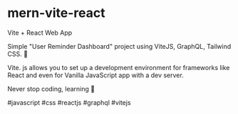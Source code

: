 # mern-vite-react
Vite + React Web App


Simple "User Reminder Dashboard" project using ViteJS, GraphQL, Tailwind CSS. 🙂

Vite. js allows you to set up a development environment for frameworks like React and even for Vanilla JavaScript app with a dev server.

Never stop coding, learning 🙂

#javascript #css #reactjs #graphql #vitejs
